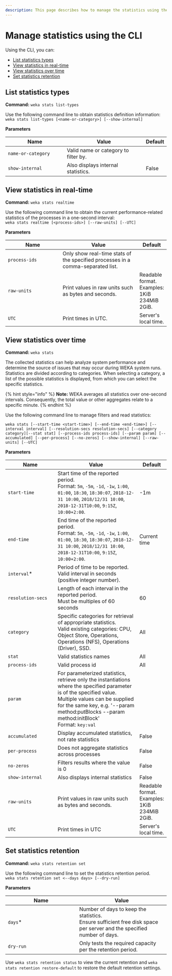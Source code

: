 ```yaml
---
description: This page describes how to manage the statistics using the CLI.
---
```


# Manage statistics using the CLI

Using the CLI, you can:

* [List statistics types](statistics-1.md#list-statistics-types)
* [View statistics in real-time](statistics-1.md#view-statistics-in-real-time)
* [View statistics over time](statistics-1.md#view-statistics-over-time)
* [Set statistics retention](statistics-1.md#set-statistics-retention)

## List statistics types

**Command:** `weka stats list-types`

Use the following command line to obtain statistics definition information:\
`weka stats list-types [<name-or-category>] [--show-internal]`

**Parameters**

<table><thead><tr><th width="222">Name</th><th width="314">Value</th><th>Default</th></tr></thead><tbody><tr><td><code>name-or-category</code></td><td>Valid name or category to filter by.</td><td></td></tr><tr><td><code>show-internal</code></td><td>Also displays internal statistics.</td><td>False</td></tr></tbody></table>

## View statistics in real-time

**Command:** `weka stats realtime`

Use the following command line to obtain the current performance-related statistics of the processes in a one-second interval:\
`weka stats realtime [<process-ids>] [--raw-units] [--UTC]`

**Parameters**

<table><thead><tr><th width="217">Name</th><th width="325">Value</th><th>Default</th></tr></thead><tbody><tr><td><code>process-ids</code></td><td>Only show real-time stats of the specified processes in a comma-separated list.</td><td></td></tr><tr><td><code>raw-units</code></td><td>Print values in raw units such as bytes and seconds.</td><td>Readable format.<br>Examples: 1KiB 234MiB 2GiB.</td></tr><tr><td><code>UTC</code></td><td>Print times in UTC.</td><td>Server's local time.</td></tr></tbody></table>

## **View statistics over time**

**Command:** `weka stats`

The collected statistics can help analyze system performance and determine the source of issues that may occur during WEKA system runs. Statistics are divided according to categories. When selecting a category, a list of the possible statistics is displayed, from which you can select the specific statistics.

{% hint style="info" %}
**Note:** WEKA averages all statistics over one-second intervals. Consequently, the total value or other aggregates relate to a specific minute.
{% endhint %}

Use the following command line to manage filters and read statistics:

`weka stats [--start-time <start-time>] [--end-time <end-time>] [--interval interval] [--resolution-secs resolution-secs] [--category category][--stat stat] [--process-ids process-ids] [--param param] [--accumulated] [--per-process] [--no-zeros] [--show-internal] [--raw-units] [--UTC]`

**Parameters**

<table><thead><tr><th width="202">Name</th><th width="369">Value</th><th>Default</th></tr></thead><tbody><tr><td><code>start-time</code></td><td>Start time of the reported period.<br>Format: <code>5m</code>, <code>-5m</code>, <code>-1d</code>, <code>-1w</code>, <code>1:00</code>, <code>01:00</code>, <code>18:30</code>, <code>18:30:07</code>, <code>2018-12-31 10:00</code>, <code>2018/12/31 10:00</code>, <code>2018-12-31T10:00</code>, <code>9:15Z</code>, <code>10:00+2:00</code>.</td><td>-1m</td></tr><tr><td><code>end-time</code></td><td>End time of the reported period.<br>Format: <code>5m</code>, <code>-5m</code>, <code>-1d</code>, <code>-1w</code>, <code>1:00</code>, <code>01:00</code>, <code>18:30</code>, <code>18:30:07</code>, <code>2018-12-31 10:00</code>, <code>2018/12/31 10:00</code>, <code>2018-12-31T10:00</code>, <code>9:15Z</code>, <code>10:00+2:00</code>.</td><td>Current time</td></tr><tr><td><code>interval</code>*</td><td>Period of time to be reported.<br>Valid interval in seconds (positive integer number).</td><td></td></tr><tr><td><code>resolution-secs</code></td><td>Length of each interval in the reported period.<br>Must be multiples of 60 seconds</td><td>60</td></tr><tr><td><code>category</code></td><td>Specific categories for retrieval of appropriate statistics.<br>Valid existing categories: CPU, Object Store, Operations, Operations (NFS), Operations (Driver), SSD.</td><td>All</td></tr><tr><td><code>stat</code></td><td>Valid statistics names</td><td>All</td></tr><tr><td><code>process-ids</code></td><td>Valid process id</td><td>All</td></tr><tr><td><code>param</code></td><td>For parameterized statistics, retrieve only the instantiations where the specified parameter is of the specified value. Multiple values can be supplied for the same key, e.g. '--param method:putBlocks --param method:initBlock'<br>Format: <code>key:val</code></td><td></td></tr><tr><td><code>accumulated</code></td><td>Display accumulated statistics, not rate statistics</td><td>False</td></tr><tr><td><code>per-process</code></td><td>Does not aggregate statistics across processes</td><td>False</td></tr><tr><td><code>no-zeros</code></td><td>Filters results where the value is 0</td><td>False</td></tr><tr><td><code>show-internal</code></td><td>Also displays internal statistics</td><td>False</td></tr><tr><td><code>raw-units</code></td><td>Print values in raw units such as bytes and seconds.</td><td>Readable format.<br>Examples: 1KiB 234MiB 2GiB.</td></tr><tr><td><code>UTC</code></td><td>Print times in UTC</td><td>Server's local time.</td></tr></tbody></table>

## Set statistics retention

**Command:** `weka stats retention set`

Use the following command line to set the statistics retention period.\
`weka stats retention set <--days days> [--dry-run]`

**Parameters**

<table><thead><tr><th width="207">Name</th><th>Value</th></tr></thead><tbody><tr><td><code>days</code>*</td><td>Number of days to keep the statistics.<br>Ensure sufficient free disk space per server and the specified number of days.</td></tr><tr><td><code>dry-run</code></td><td>Only tests the required capacity per the retention period.</td></tr></tbody></table>

Use `weka stats retention status` to view the current retention and `weka stats retention restore-default` to restore the default retention settings.
